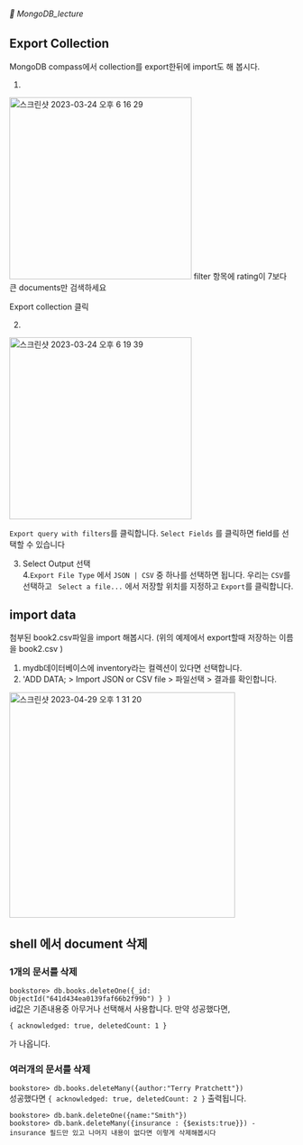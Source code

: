 ###### :cactus:  MongoDB_lecture

## Export Collection   
MongoDB compass에서 collection를 export한뒤에 import도 해 봅시다. 

1. 
<img width="323" alt="스크린샷 2023-03-24 오후 6 16 29" src="https://user-images.githubusercontent.com/48478079/227476954-306ba41d-0380-4fa6-8acf-1f4cb957f911.png">     
filter 항목에 rating이 7보다 큰 documents만 검색하세요  

Export collection 클릭  

2.     
<img width="323" alt="스크린샷 2023-03-24 오후 6 19 39" src="https://user-images.githubusercontent.com/48478079/227477576-90cbe789-66e2-4941-bd09-3d864a2a266d.png">    

``` Export query with filters ```를 클릭합니다.      ``` Select Fields ``` 를 클릭하면 field를 선택할 수 있습니다  

3. Select Output 선택  
4.``` Export File Type ``` 에서 ``` JSON | CSV ``` 중 하나를 선택하면 됩니다. 우리는 ```CSV```를 선택하고 ``` Select a file...```  에서 저장할 위치를 지정하고 ``` Export ```를 클릭합니다. 

## import data  
첨부된 book2.csv파일을 import 해봅시다.   (위의 예제에서 export할때 저장하는 이름을 book2.csv )
1. mydb데이터베이스에 inventory라는 컬렉션이 있다면 선택합니다. 
2. 'ADD DATA; > Import JSON or CSV file > 파일선택 > 결과를 확인합니다.


<img width="400" alt="스크린샷 2023-04-29 오후 1 31 20" src="https://user-images.githubusercontent.com/48478079/235283497-f2ed94d9-fff3-4b8e-845b-95fcb88dffc9.png">


## shell 에서 document 삭제
### 1개의 문서를 삭제 
``` bookstore> db.books.deleteOne({_id: ObjectId("641d434ea0139faf66b2f99b") } ) ```    
id값은 기존내용중 아무거나 선택해서 사용합니다. 
만약 성공했다면, 
``` 
{ acknowledged: true, deletedCount: 1 }
``` 
가 나옵니다. 

### 여러개의 문서를 삭제
``` bookstore> db.books.deleteMany({author:"Terry Pratchett"}) ```  
성공했다면 
``` { acknowledged: true, deletedCount: 2 } ``` 출력됩니다.  

```
bookstore> db.bank.deleteOne({name:"Smith"})
bookstore> db.bank.deleteMany({insurance : {$exists:true}}) - insurance 필드만 있고 나머지 내용이 없다면 이렇게 삭제해봅시다 
```
